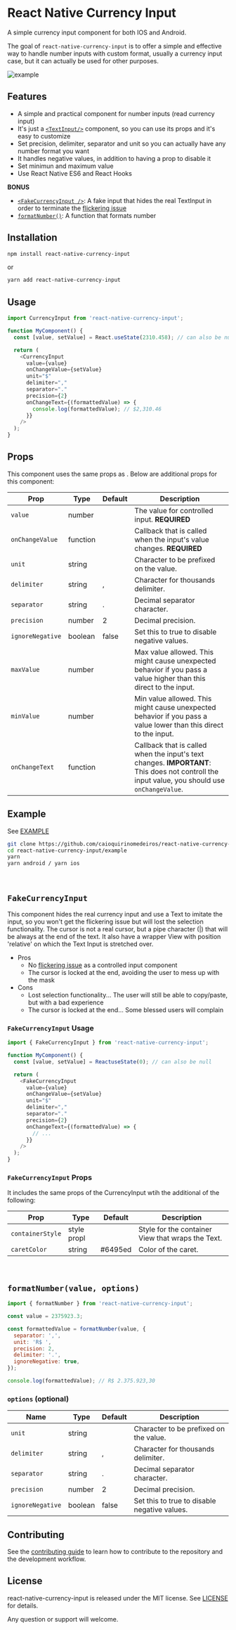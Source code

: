 # React Native Currency Input

A simple currency input component for both IOS and Android.

The goal of `react-native-currency-input` is to offer a simple and effective way to handle number inputs with custom format, usually a currency input case, but it can actually be used for other purposes.

![example](https://media.giphy.com/media/yjAZYT35NCl5XUufW9/giphy.gif)

## Features

- A simple and practical component for number inputs (read currency input)
- It's just a [`<TextInput/>`](https://facebook.github.io/react-native/docs/textinput.html) component, so you can use its props and it's easy to customize
- Set precision, delimiter, separator and unit so you can actually have any number format you want
- It handles negative values, in addition to having a prop to disable it
- Set minimun and maximum value
- Use React Native ES6 and React Hooks

**BONUS**

- [`<FakeCurrencyInput />`](#fakecurrencyinput): A fake input that hides the real TextInput in order to terminate the [flickering issue](https://reactnative.dev/docs/textinput#value)
- [`formatNumber()`](#formatnumber): A function that formats number

## Installation

```sh
npm install react-native-currency-input
```

or

```sh
yarn add react-native-currency-input
```

## Usage

```javascript
import CurrencyInput from 'react-native-currency-input';

function MyComponent() {
  const [value, setValue] = React.useState(2310.458); // can also be null

  return (
    <CurrencyInput
      value={value}
      onChangeValue={setValue}
      unit="$"
      delimiter=","
      separator="."
      precision={2}
      onChangeText={(formattedValue) => {
        console.log(formattedValue); // $2,310.46
      }}
    />
  );
}
```

## Props

This component uses the same props as [<TextInput/>](https://facebook.github.io/react-native/docs/textinput.html). Below are additional props for this component:

| Prop             | Type     | Default | Description                                                                                                                                   |
| ---------------- | -------- | ------- | --------------------------------------------------------------------------------------------------------------------------------------------- |
| `value`          | number   |         | The value for controlled input. **REQUIRED**                                                                                                  |
| `onChangeValue`  | function |         | Callback that is called when the input's value changes. **REQUIRED**                                                                          |
| `unit`           | string   |         | Character to be prefixed on the value.                                                                                                        |
| `delimiter`      | string   | ,       | Character for thousands delimiter.                                                                                                            |
| `separator`      | string   | .       | Decimal separator character.                                                                                                                  |
| `precision`      | number   | 2       | Decimal precision.                                                                                                                            |
| `ignoreNegative` | boolean  | false   | Set this to true to disable negative values.                                                                                                  |
| `maxValue`       | number   |         | Max value allowed. This might cause unexpected behavior if you pass a value higher than this direct to the input.                             |
| `minValue`       | number   |         | Min value allowed. This might cause unexpected behavior if you pass a value lower than this direct to the input.                              |
| `onChangeText`   | function |         | Callback that is called when the input's text changes. **IMPORTANT**: This does not controll the input value, you should use `onChangeValue`. |

## Example

See [EXAMPLE](example)

```sh
git clone https://github.com/caioquirinomedeiros/react-native-currency-input.git
cd react-native-currency-input/example
yarn
yarn android / yarn ios
```

<br>

## `FakeCurrencyInput`

This component hides the real currency input and use a Text to imitate the input, so you won't get the flickering issue but will lost the selection functionality. The cursor is not a real cursor, but a pipe character (|) that will be always at the end of the text. It also have a wrapper View with position 'relative' on which the Text Input is stretched over.

- Pros
  - No [flickering issue](https://reactnative.dev/docs/textinput#value) as a controlled input component
  - The cursor is locked at the end, avoiding the user to mess up with the mask
- Cons
  - Lost selection functionality... The user will still be able to copy/paste, but with a bad experience
  - The cursor is locked at the end... Some blessed users will complain

### `FakeCurrencyInput` Usage

```javascript
import { FakeCurrencyInput } from 'react-native-currency-input';

function MyComponent() {
  const [value, setValue] = ReactuseState(0); // can also be null

  return (
    <FakeCurrencyInput
      value={value}
      onChangeValue={setValue}
      unit="$"
      delimiter=","
      separator="."
      precision={2}
      onChangeText={(formattedValue) => {
        // ...
      }}
    />
  );
}
```

### `FakeCurrencyInput` Props

It includes the same props of the CurrencyInput wtih the additional of the following:

| Prop             | Type        | Default | Description                                       |
| ---------------- | ----------- | ------- | ------------------------------------------------- |
| `containerStyle` | style propl |         | Style for the container View that wraps the Text. |
| `caretColor`     | string      | #6495ed | Color of the caret.                               |

<br>

## `formatNumber(value, options)`

```javascript
import { formatNumber } from 'react-native-currency-input';

const value = 2375923.3;

const formattedValue = formatNumber(value, {
  separator: ',',
  unit: 'R$ ',
  precision: 2,
  delimiter: '.',
  ignoreNegative: true,
});

console.log(formattedValue); // R$ 2.375.923,30
```

### `options` (optional)

| Name             | Type    | Default | Description                                  |
| ---------------- | ------- | ------- | -------------------------------------------- |
| `unit`           | string  |         | Character to be prefixed on the value.       |
| `delimiter`      | string  | ,       | Character for thousands delimiter.           |
| `separator`      | string  | .       | Decimal separator character.                 |
| `precision`      | number  | 2       | Decimal precision.                           |
| `ignoreNegative` | boolean | false   | Set this to true to disable negative values. |

## Contributing

See the [contributing guide](CONTRIBUTING.md) to learn how to contribute to the repository and the development workflow.

## License

react-native-currency-input is released under the MIT license. See [LICENSE](LICENSE) for details.

Any question or support will welcome.
